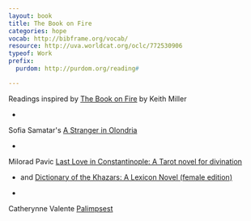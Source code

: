```yaml
---
layout: book
title: The Book on Fire
categories: hope
vocab: http://bibframe.org/vocab/
resource: http://uva.worldcat.org/oclc/772530906
typeof: Work
prefix:
  purdom: http://purdom.org/reading#

---
```


Readings inspired by <a href="http://uva.worldcat.org/oclc/772530906">
<span property="rdfs:label">The Book on Fire</span></a> by
<a resource="http://dbpedia.org/resource/Keith_Miller" typeof="Person" property="creator">
<span property="rdfs:label">Keith Miller</span></a>

* <span resource="http://uva.worldcat.org/oclc/756582258" typeof="Work" property="purdom:lead_to">
<span resource="http://dbpedia.org/resource/Sofia_Samatar" typeof="Person" property="creator"><span property="rdfs:label">Sofia Samatar</span></span>'s
<a href="http://uva.worldcat.org/oclc/756582258">
<span property="rdfs:label">A Stranger in Olondria</span></a>
</span>

* <span resource="http://uva.worldcat.org/oclc/47696637" typeof="Work" property="purdom:lead_to">
<span resource="http://dbpedia.org/resource/Milorad_Pavić" typeof="Person" property="creator"><span property="rdfs:label">Milorad Pavic</span></span>
<a href="http://uva.worldcat.org/oclc/47696637"><span property="rdfs:label">Last Love in Constantinople: A Tarot novel for divination</span></a>
</span>

* and <a href="http://uva.worldcat.org/oclc/18163210" typeof="Work" property="purdom:lead_to">
<span property="rdfs:label">Dictionary of the Khazars: A Lexicon Novel (female edition)</span></a>

* <span resource="http://uva.worldcat.org/oclc/232129602" typeof="Work" property="purdom:lead_to">
<span resource="http://dbpedia.org/resource/Catherynne_M._Valente" typeof="Person" property="creator">
<span property="rdfs:label">Catherynne Valente</span></span> <a href="http://uva.worldcat.org/oclc/232129602">
<span property="rdfs:label">Palimpsest</span></a>
</span>
